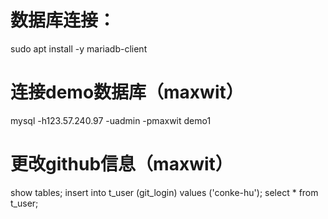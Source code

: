 # 数据库连接：
sudo apt install -y mariadb-client

# 连接demo数据库（maxwit）
mysql -h123.57.240.97 -uadmin -pmaxwit demo1


# 更改github信息（maxwit）
show tables;
insert into t_user (git_login) values ('conke-hu');
select * from t_user;
